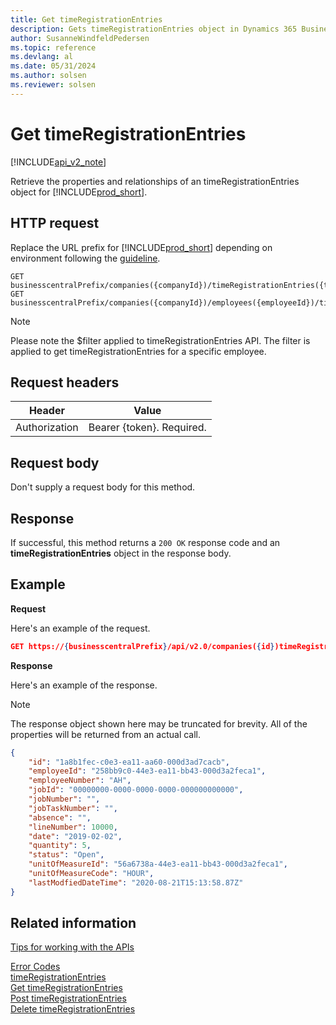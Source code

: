 ```yaml
---
title: Get timeRegistrationEntries  
description: Gets timeRegistrationEntries object in Dynamics 365 Business Central.
author: SusanneWindfeldPedersen
ms.topic: reference
ms.devlang: al
ms.date: 05/31/2024
ms.author: solsen
ms.reviewer: solsen
---
```


# Get timeRegistrationEntries

[!INCLUDE[api_v2_note](../../../includes/api_v2_note.md)]

Retrieve the properties and relationships of an timeRegistrationEntries object for [!INCLUDE[prod_short](../../../includes/prod_short.md)].

## HTTP request
Replace the URL prefix for [!INCLUDE[prod_short](../../../includes/prod_short.md)] depending on environment following the [guideline](../../v2.0/endpoints-apis-for-dynamics.md).
```
GET businesscentralPrefix/companies({companyId})/timeRegistrationEntries({timeregistrationId})
GET businesscentralPrefix/companies({companyId})/employees({employeeId})/timeRegistrationEntries({timeregistrationId})
```

> [!NOTE]  
> Please note the $filter applied to timeRegistrationEntries API. The filter is applied to get timeRegistrationEntries for a specific employee. 


## Request headers

|Header|Value|
|------|-----|
|Authorization  |Bearer {token}. Required. |

## Request body
Don't supply a request body for this method.

## Response
If successful, this method returns a ```200 OK``` response code and an **timeRegistrationEntries** object in the response body.

## Example

**Request**

Here's an example of the request.
```json
GET https://{businesscentralPrefix}/api/v2.0/companies({id})timeRegistrationEntries?$filter=employeeId eq {employeeId}
```

**Response**

Here's an example of the response. 

> [!NOTE]  
>   The response object shown here may be truncated for brevity. All of the properties will be returned from an actual call.

```json
{   
    "id": "1a8b1fec-c0e3-ea11-aa60-000d3ad7cacb",
    "employeeId": "258bb9c0-44e3-ea11-bb43-000d3a2feca1",
    "employeeNumber": "AH",
    "jobId": "00000000-0000-0000-0000-000000000000",
    "jobNumber": "",
    "jobTaskNumber": "",
    "absence": "",
    "lineNumber": 10000,
    "date": "2019-02-02",
    "quantity": 5,
    "status": "Open",
    "unitOfMeasureId": "56a6738a-44e3-ea11-bb43-000d3a2feca1",
    "unitOfMeasureCode": "HOUR",
    "lastModfiedDateTime": "2020-08-21T15:13:58.87Z"
}
```

## Related information
[Tips for working with the APIs](../../../developer/devenv-connect-apps-tips.md)  

[Error Codes](../dynamics-error-codes.md)  
[timeRegistrationEntries](../resources/dynamics_timeRegistrationEntry.md)  
[Get timeRegistrationEntries](dynamics_timeRegistrationEntry_get.md)  
[Post timeRegistrationEntries](dynamics_timeRegistrationEntry_create.md)  
[Delete timeRegistrationEntries](dynamics_timeRegistrationEntry_delete.md)  
